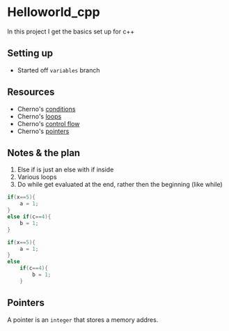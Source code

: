 # Helloworld_cpp

In this project I get the basics set up for c++

## Setting up

* Started off `variables` branch

## Resources

* Cherno's [conditions](https://www.youtube.com/watch?v=qEgCT87KOfc&list=PLlrATfBNZ98dudnM48yfGUldqGD0S4FFb&index=12)
* Cherno's [loops](https://www.youtube.com/watch?v=_1AwR-un4Hk&list=PLlrATfBNZ98dudnM48yfGUldqGD0S4FFb&index=14)
* Cherno's [control flow](https://www.youtube.com/watch?v=a3IZ8WaIFAA&list=PLlrATfBNZ98dudnM48yfGUldqGD0S4FFb&index=15)
* Cherno's [pointers](https://www.youtube.com/watch?v=DTxHyVn0ODg&list=PLlrATfBNZ98dudnM48yfGUldqGD0S4FFb&index=16)


## Notes & the plan

1. Else if is just an else with if inside
1. Various loops
1. Do while get evaluated at the end, rather then the beginning (like while)

```cpp
if(x==5){
    a = 1;
}
else if(c==4){
    b = 1;
}
```

```cpp
if(x==5){
    a = 1;
}
else 
    if(c==4){
        b = 1;
    }
```

## Pointers

A pointer is an `integer` that stores a memory addres.
